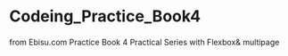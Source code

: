 # Codeing_Practice_Book4
from Ebisu.com Practice Book 4 Practical Series with Flexbox&amp; multipage　
